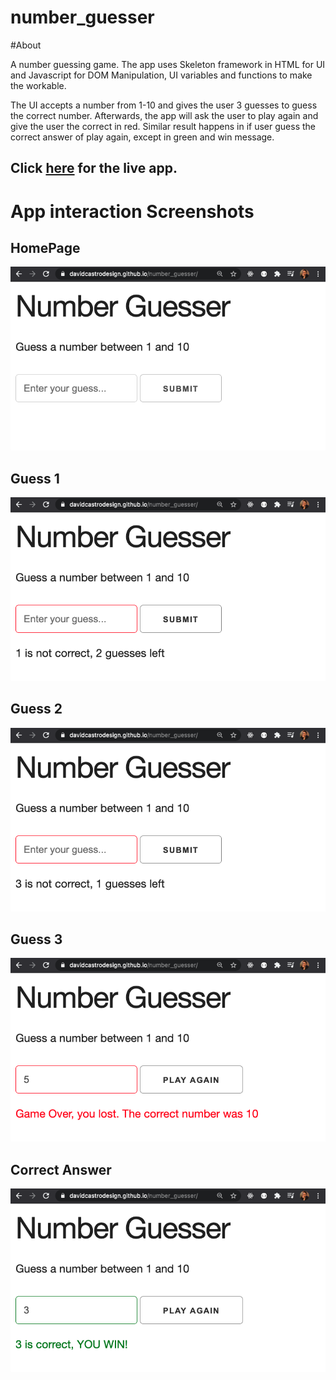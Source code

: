 # number_guesser

#About

A number guessing game.
The app uses Skeleton framework in HTML for UI and Javascript for DOM Manipulation, UI variables and functions to make the workable.

The UI accepts a number from 1-10 and gives the user 3 guesses to guess the correct number. Afterwards, the app will ask the user to play again and give the user the correct in red. Similar result happens in if user guess the correct answer of play again, except in green and win message.

## Click [here](https://davidcastrodesign.github.io/number_guesser/) for the live app.

# App interaction Screenshots

## HomePage

![Opening Shot](img/number_guesser1.png?raw=true 'Opening Shot')

## Guess 1

![Guess 1](img/number_guesser2.png?raw=true 'Guess 1')

## Guess 2

![Guess 2](img/number_guesser3.png?raw=true 'Guess 2')

## Guess 3

![Guess 3](img/number_guesser4.png?raw=true 'Guess 3')

## Correct Answer

![Correct Answer](img/number_guesser5.png?raw=true 'Correct Answer')
